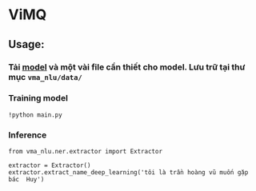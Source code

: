 # ViMQ

## Usage:

### Tải [model](https://drive.google.com/drive/folders/1T3DzH4wluKwbLvNwzj-yujx-jxdLMU4q?usp=sharing) và một vài file cần thiết cho model. Lưu trữ tại thư mục `vma_nlu/data/`


### Training model 
```
!python main.py
```

### Inference
```
from vma_nlu.ner.extractor import Extractor

extractor = Extractor()
extractor.extract_name_deep_learning('tôi là trần hoàng vũ muốn gặp bác  Huy')

```

